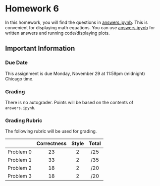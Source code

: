 # Homework 6

In this homework, you will find the questions in [answers.ipynb](answers.ipynb).  This is convenient for displaying math equations. You can use [answers.ipynb](answers.ipynb) for written answers and running code/displaying plots.

## Important Information

### Due Date
This assignment is due Monday, November 29 at 11:59pm (midnight) Chicago time.

### Grading

There is no autograder.  Points will be based on the contents of `answers.ipynb`.

### Grading Rubric

The following rubric will be used for grading.

|   | Correctness | Style | Total |
|:-:|:-:|:-:|:-:|
| Problem 0 | 23 | 2 | /25 |
| Problem 1 | 33 | 2 | /35 |
| Problem 2 | 18 | 2 | /20 |
| Problem 3 | 18 | 2 | /20 |
